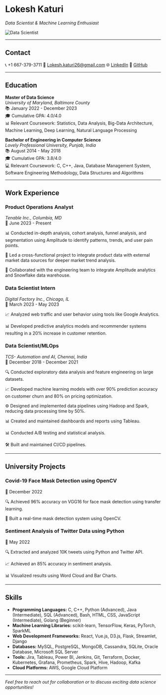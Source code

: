 # **Lokesh Katuri**
*Data Scientist & Machine Learning Enthusiast*

![Data Scientist](https://your-image-url-here.com)

---

## **Contact**
📞 +1 667-379-3711
📧 Lokesh.katuri26@gmail.com
🌐 [LinkedIn](https://www.linkedin.com/in/lokesh-katuri-2696l/)
🚀 [GitHub](https://github.com/LokKaturi)

---

## **Education**
**Master of Data Science**  
*University of Maryland, Baltimore County*  
📚 January 2022 - December 2023  
🎓 Cumulative GPA: 4.0/4.0  
📊 Relevant Coursework: Statistics, Data Analysis, Big-Data Architecture, Machine Learning, Deep Learning, Natural Language Processing

**Bachelor of Engineering in Computer Science**  
*Lovely Professional University, Punjab, India*  
📚 August 2014 - May 2018  
🎓 Cumulative GPA: 3.8/4.0  
💻 Relevant Coursework: C, C++, Java, Database Management System, Software Engineering Methodology, Data Structures and Algorithms

---

## **Work Experience**
### **Product Operations Analyst**  
*Tenable Inc., Columbia, MD*  
📅 June 2023 - Present  

📊 Conducted in-depth analysis, cohort analysis, funnel analysis, and segmentation using Amplitude to identify patterns, trends, and user pain points.

🚀 Led a cross-functional project to integrate product data with external market data sources for deeper market trend analysis.

🔗 Collaborated with the engineering team to integrate Amplitude analytics and Snowflake data warehouse.

### **Data Scientist Intern**  
*Digital Factory Inc., Chicago, IL*  
📅 March 2023 - May 2023  

📈 Analyzed web traffic and user behavior using tools like Google Analytics.

📊 Developed predictive analytics models and recommender systems resulting in a 20% increase in customer retention.

### **Data Scientist/MLOps**  
*TCS- Automation and AI, Chennai, India*  
📅 December 2018 - December 2021  

🔍 Conducted exploratory data analysis and feature engineering on large datasets.

📈 Developed machine learning models with over 90% prediction accuracy on customer churn and 80% on pricing optimization.

⚙️ Designed and implemented data pipelines using Hadoop and Spark, reducing data processing time by 50%.

📊 Created and maintained dashboards and reports using Tableau.

📊 Conducted A/B testing and statistical analysis.

🛠️ Built and maintained CI/CD pipelines.

---

## **University Projects**
### **Covid-19 Face Mask Detection using OpenCV**  
📅 December 2022

🔍 Achieved 96% accuracy on VGG16 for face mask detection using transfer learning.

🚀 Built a real-time mask detection system using OpenCV.

### **Sentiment Analysis of Twitter Data using Python**  
📅 May 2022

🔍 Extracted and analyzed 10K tweets using Python and Twitter API.

📈 Achieved an 85% accuracy in sentiment analysis.

📊 Visualized results using Word Cloud and Bar Charts.

---

## **Skills**
- **Programming Languages:** C, C++, Python (Advanced), Java (Intermediate), SQL (Advanced), Bash, HTML, CSS, JavaScript (Intermediate), Golang (Beginner)
- **Machine Learning Libraries:** scikit-learn, TensorFlow, Keras, PyTorch, SparkML
- **Web Development Frameworks:** React, Vue.js, D3.js, Flask, Streamlet, Django
- **Databases:** MySQL, PostgreSQL, MongoDB, Cassandra, SQLite, Oracle Database, Microsoft SQL Server
- **Tools:** Jira, Tableau, Power BI, Jenkins, Git, Terraform, Docker, Kubernetes, Grafana, Prometheus, Spark, Hive, Hadoop, Kafka
- **Cloud Platforms:** AWS, Google Cloud Platform

---

*Feel free to reach out for collaboration or to discuss exciting data science opportunities!*

